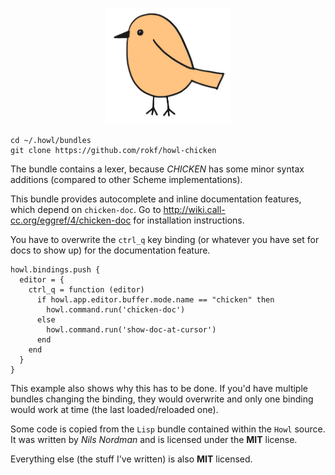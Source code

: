 <p align="center"><img width="200" src="img.png"></p>

```
cd ~/.howl/bundles
git clone https://github.com/rokf/howl-chicken
```

The bundle contains a lexer, because *CHICKEN* has some minor syntax additions (compared to other Scheme
implementations).

This bundle provides autocomplete and inline documentation features,
which depend on `chicken-doc`.
Go to http://wiki.call-cc.org/eggref/4/chicken-doc for installation instructions.

You have to overwrite the `ctrl_q` key binding
(or whatever you have set for docs to show up)
for the documentation feature.

```
howl.bindings.push {
  editor = {
    ctrl_q = function (editor)
      if howl.app.editor.buffer.mode.name == "chicken" then
        howl.command.run('chicken-doc')
      else
        howl.command.run('show-doc-at-cursor')
      end
    end
  }
}
```

This example also shows why this has to be done. If you'd have multiple bundles changing the binding,
they would overwrite and only one binding would work at time (the last loaded/reloaded one).

Some code is copied from the `Lisp` bundle
contained within the `Howl` source.
It was written by *Nils Nordman* and is licensed under the **MIT** license.

Everything else (the stuff I've written) is also **MIT** licensed.
